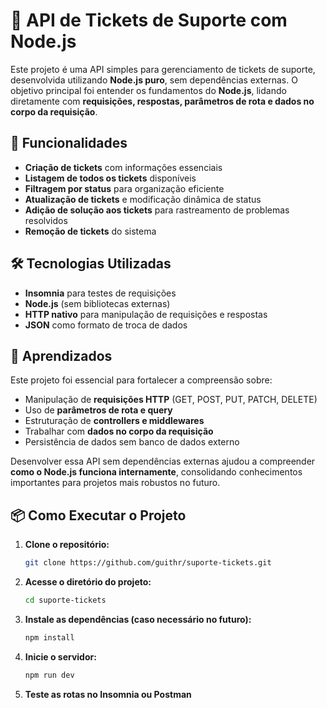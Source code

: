 # 🎫 API de Tickets de Suporte com Node.js  

Este projeto é uma API simples para gerenciamento de tickets de suporte, desenvolvida utilizando **Node.js puro**, sem dependências externas. O objetivo principal foi entender os fundamentos do **Node.js**, lidando diretamente com **requisições, respostas, parâmetros de rota e dados no corpo da requisição**.  

## 🚀 Funcionalidades  

- **Criação de tickets** com informações essenciais  
- **Listagem de todos os tickets** disponíveis  
- **Filtragem por status** para organização eficiente  
- **Atualização de tickets** e modificação dinâmica de status  
- **Adição de solução aos tickets** para rastreamento de problemas resolvidos  
- **Remoção de tickets** do sistema  

## 🛠️ Tecnologias Utilizadas

- **Insomnia** para testes de requisições
- **Node.js** (sem bibliotecas externas)  
- **HTTP nativo** para manipulação de requisições e respostas  
- **JSON** como formato de troca de dados  

## 🎯 Aprendizados  

Este projeto foi essencial para fortalecer a compreensão sobre:  

- Manipulação de **requisições HTTP** (GET, POST, PUT, PATCH, DELETE)  
- Uso de **parâmetros de rota e query**  
- Estruturação de **controllers e middlewares**  
- Trabalhar com **dados no corpo da requisição**  
- Persistência de dados sem banco de dados externo  

Desenvolver essa API sem dependências externas ajudou a compreender **como o Node.js funciona internamente**, consolidando conhecimentos importantes para projetos mais robustos no futuro.  

## 📦 Como Executar o Projeto

1. **Clone o repositório:**  
   ```bash
   git clone https://github.com/guithr/suporte-tickets.git
   ```  

2. **Acesse o diretório do projeto:**  
   ```bash
   cd suporte-tickets
   ```  

3. **Instale as dependências (caso necessário no futuro):**  
   ```bash
   npm install
   ```  

4. **Inicie o servidor:**  
   ```bash
   npm run dev
   ```  

5. **Teste as rotas no Insomnia ou Postman**
